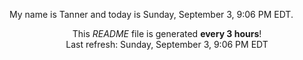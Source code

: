 My name is Tanner and today is Sunday, September 3, 9:06 PM EDT.

<p align="center">This <i>README</i> file is generated <b>every 3 hours</b>!</br>Last refresh: Sunday, September 3, 9:06 PM EDT<br /></p>
